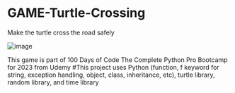 # GAME-Turtle-Crossing
Make the turtle cross the road safely

![image](https://github.com/ikhsanmasu/GAME-Turtle-Crossing/assets/76894210/1d720dbb-942b-4f1f-9c74-7c5d6c15456e)


This game is part of 100 Days of Code The Complete Python Pro Bootcamp for 2023 from Udemy 
#This project uses Python (function, f keyword for string, exception handling, object, class, inheritance, etc), turtle library, random library, and time library
